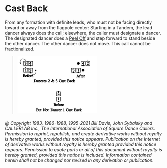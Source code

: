 
# Cast Back

From any formation with definite leads, who must not be
facing directly toward or away from the flagpole center:
Starting in a Tandem, the lead dancer always does the call;
elsewhere, the caller must designate a dancer. The
designated dancer does a
[Peel Off](../plus/peel_off.md) and step forward to stand beside
the other dancer. The other dancer does not move. This call
cannot be fractionalized.

> 
> ![alt](cast_back.png)
>

###### @ Copyright 1983, 1986-1988, 1995-2021 Bill Davis, John Sybalsky and CALLERLAB Inc., The International Association of Square Dance Callers. Permission to reprint, republish, and create derivative works without royalty is hereby granted, provided this notice appears. Publication on the Internet of derivative works without royalty is hereby granted provided this notice appears. Permission to quote parts or all of this document without royalty is hereby granted, provided this notice is included. Information contained herein shall not be changed nor revised in any derivation or publication.
